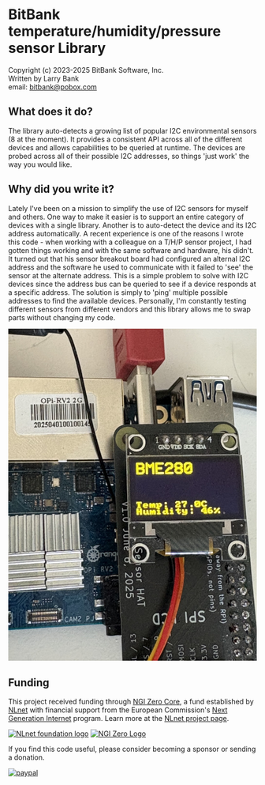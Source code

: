 # BitBank temperature/humidity/pressure sensor Library<br>
Copyright (c) 2023-2025 BitBank Software, Inc.<br>
Written by Larry Bank<br>
email: bitbank@pobox.com<br>
## What does it do?
The library auto-detects a growing list of popular I2C environmental sensors (8 at the moment). It provides a consistent API across all of the different devices and allows capabilities to be queried at runtime. The devices are probed across all of their possible I2C addresses, so things 'just work' the way you would like.<br>

## Why did you write it?
Lately I've been on a mission to simplify the use of I2C sensors for myself and others. One way to make it easier is to support an entire category of devices with a single library. Another is to auto-detect the device and its I2C address automatically. A recent experience is one of the reasons I wrote this code - when working with a colleague on a T/H/P sensor project, I had gotten things working and with the same software and hardware, his didn't. It turned out that his sensor breakout board had configured an alternal I2C address and the software he used to communicate with it failed to 'see' the sensor at the alternate address. This is a simple problem to solve with I2C devices since the address bus can be queried to see if a device responds at a specific address. The solution is simply to 'ping' multiple possible addresses to find the available devices. Personally, I'm constantly testing different sensors from different vendors and this library allows me to swap parts without changing my code.<br>

![bb_temperature](/bb_temperature.jpg?raw=true "bb_temperature")

## Funding

This project received funding through [NGI Zero Core](https://nlnet.nl/core), a fund established by [NLnet](https://nlnet.nl) with financial support from the European Commission's [Next Generation Internet](https://ngi.eu) program. Learn more at the [NLnet project page](https://nlnet.nl/project/ImageCodes-Optimised).

[<img src="https://nlnet.nl/logo/banner.png" alt="NLnet foundation logo" width="20%" />](https://nlnet.nl)
[<img src="https://nlnet.nl/image/logos/NGI0_tag.svg" alt="NGI Zero Logo" width="20%" />](https://nlnet.nl/core)

If you find this code useful, please consider becoming a sponsor or sending a donation.

[![paypal](https://www.paypalobjects.com/en_US/i/btn/btn_donateCC_LG.gif)](https://www.paypal.com/cgi-bin/webscr?cmd=_s-xclick&hosted_button_id=SR4F44J2UR8S4)


